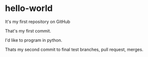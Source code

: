# hello-world
It's my first repository on GitHub

That's my first commit.

I'd like to program in python.

Thats my second commit to final test branches, pull request, merges.
